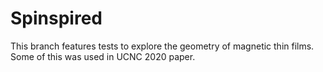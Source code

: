 # Spinspired

This branch features tests to explore the geometry of magnetic thin films. Some of this was used in UCNC 2020 paper. 
